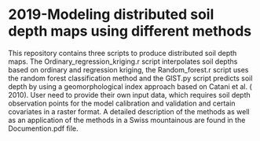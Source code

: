 # 2019-Modeling distributed soil depth maps using different methods
This repository contains three scripts to produce distributed soil depth maps. The Ordinary_regression_kriging.r script interpolates soil depths based on ordinary and regression kriging, the Random_forest.r script uses the random forest classification method and the GIST.py script predicts soil depth by using a geomorphological index approach based on Catani et al. ( 2010). User need to provide their own input data, which requires soil depth observation points for the model calibration and validation and certain covariates in a raster format. A detailed description of the methods as well as an application of the methods in a Swiss mountainous are found in the Documention.pdf file. 
